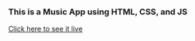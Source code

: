 ### This is a Music App using HTML, CSS, and JS

[Click here to see it live](https://hrodriguez007.github.io/music-app-js/)
